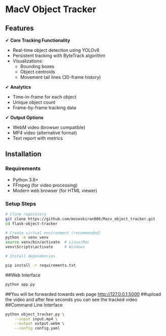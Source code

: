# MacV Object Tracker



## Features

✔ **Core Tracking Functionality**
- Real-time object detection using YOLOv8
- Persistent tracking with ByteTrack algorithm
- Visualizations:
  - Bounding boxes
  - Object centroids
  - Movement tail lines (30-frame history)

✔ **Analytics**
- Time-in-frame for each object
- Unique object count
- Frame-by-frame tracking data

✔ **Output Options**
- WebM video (browser compatible)
- MP4 video (alternative format)
- Text report with metrics

## Installation

### Requirements
- Python 3.8+
- FFmpeg (for video processing)
- Modern web browser (for HTML viewer)

### Setup Steps

```bash
# Clone repository
git clone https://github.com/moseskiran006/Macv_object_tracker.git
cd flask-object-tracker

# Create virtual environment (recommended)
python -m venv venv
source venv/bin/activate  # Linux/Mac
venv\Scripts\activate     # Windows

# Install dependencies

pip install -r requirements.txt
```
##Web Interface
```bash
python app.py
```
##You will be forwarded towards web page http://127.0.0.1:5000
##upload the video and after few seconds you can see the tracked video
##Command Line Interface
```bash
python object_tracker.py \
    --input input.mp4 \
    --output output.webm \
    --config config.yaml
```

